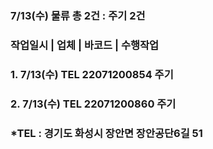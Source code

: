 ### 7/13(수) 물류 총 2건 : 주기 2건      
### 작업일시 | 업체 | 바코드 | 수행작업      
### 1. 7/13(수) TEL 22071200854 주기 
### 2. 7/13(수) TEL 22071200860 주기 
### *TEL : 경기도 화성시 장안면 장안공단6길 51
